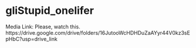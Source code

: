 # gliStupid_onelifer
<aside>
  Media Link: Please, watch this.
  https://drive.google.com/drive/folders/16JutooWcHDHDuZaAYyr44V0kz3sEpHbC?usp=drive_link
</aside>
